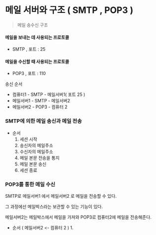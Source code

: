 # 메일 서버와 구조 ( SMTP , POP3 )



> 메일 송수신 구조



#### 메일을 보내는 데 사용되는 프로토콜

- SMTP , 포트 : 25



#### 메일을 수신할 때 사용되는 프로토콜

- POP3 , 포트 : 110



송신 순서

- 컴퓨터1 - SMTP - 메일서버1( 포트 25 )
- 메일서버1 - SMTP - 메일서버2 
- 메일서버2 - POP3 - 컴퓨터 2





### SMTP에 의한 메일 송신과 메일 전송

- 순서
  1.  세션 시작
  2.  송신자의 메일주소
  3.  수신자의 메일주소
  4.  메일 본문 전송을 통지
  5.  메일 본문 송신
  6.  세션 종료



### POP3를 통한 메일 수신

SMTP로 메일서버1 에서 메일서버2 로 메일을 전송할 수 있다.

그 과정에선 메일박스라는 보관할 수 있는 기능이 있다.

메일서버2는 메일박스에서 메일을 가져와 POP3로 컴퓨터2에 메일을 전송해준다.



- 순서 ( 메일서버2 <- 컴퓨터 2 )
  1. 

